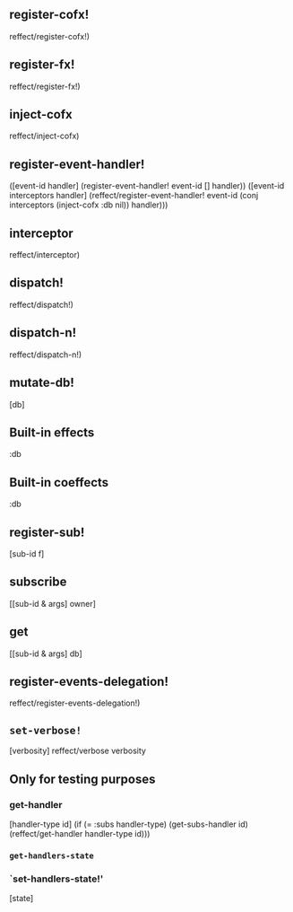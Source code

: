 ## register-cofx!
reffect/register-cofx!)

## register-fx!
reffect/register-fx!)

## inject-cofx
reffect/inject-cofx)

## register-event-handler!
  ([event-id handler] (register-event-handler! event-id [] handler))
  ([event-id interceptors handler]
   (reffect/register-event-handler!
    event-id
    (conj interceptors (inject-cofx :db nil))
    handler)))

## interceptor
reffect/interceptor)

## dispatch!
reffect/dispatch!)

## dispatch-n!
reffect/dispatch-n!)

## mutate-db!
[db]

## Built-in effects
:db

## Built-in coeffects
:db

## register-sub!
[sub-id f]

## subscribe
[[sub-id & args] owner]

## get
[[sub-id & args] db]


## register-events-delegation!
reffect/register-events-delegation!)


## `set-verbose!`
[verbosity]
reffect/verbose verbosity

## Only for testing purposes

### get-handler
[handler-type id]
  (if (= :subs handler-type)
    (get-subs-handler id)
    (reffect/get-handler handler-type id)))

### `get-handlers-state`

### `set-handlers-state!'
[state]
